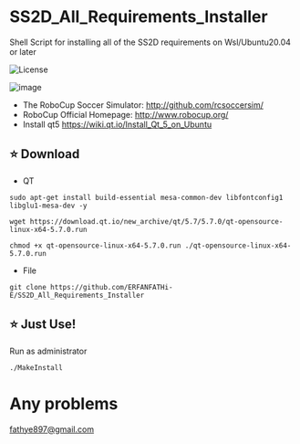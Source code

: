 # SS2D_All_Requirements_Installer
Shell Script for installing all of the SS2D requirements on Wsl/Ubuntu20.04 or later

![License](https://img.shields.io/github/license/ERFANFATHI-E/SS2D_All_Requirements_Installer?color=blue)

![image](https://user-images.githubusercontent.com/1832537/49242985-f69a3c00-f3ea-11e8-97f5-9b0bfdfc4e1c.png)

- The RoboCup Soccer Simulator: http://github.com/rcsoccersim/
- RoboCup Official Homepage: http://www.robocup.org/
- Install qt5 https://wiki.qt.io/Install_Qt_5_on_Ubuntu
## :star: Download

- QT  

```
sudo apt-get install build-essential mesa-common-dev libfontconfig1 libglu1-mesa-dev -y
```
```
wget https://download.qt.io/new_archive/qt/5.7/5.7.0/qt-opensource-linux-x64-5.7.0.run
```
```
chmod +x qt-opensource-linux-x64-5.7.0.run ./qt-opensource-linux-x64-5.7.0.run
```

- File
```
git clone https://github.com/ERFANFATHi-E/SS2D_All_Requirements_Installer
```


## :star: Just Use!
 
 Run as administrator 
 
```
./MakeInstall
```

# Any problems
fathye897@gmail.com
